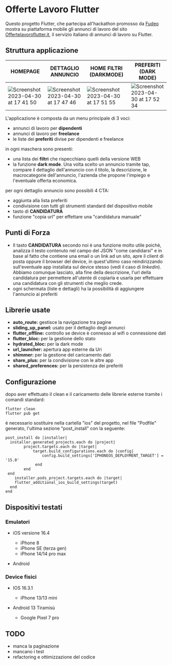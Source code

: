 # Offerte Lavoro Flutter

Questo progetto Flutter, che partecipa all'hackathon promosso da [Fudeo](https://www.fudeo.it/blog/hackathon-flutter-offertelavoroflutter) mostra su piattaforma mobile gli annunci di lavoro del sito [Offertelavoroflutter.it](www.offertelavoroflutter.it), il servizio italiano di annunci di lavoro su Flutter.

## Struttura applicazione

| HOMEPAGE  | DETTAGLIO ANNUNCIO | HOME FILTRI (DARKMODE)  | PREFERITI (DARK MODE) |
| ------------- | ------------- | ------------- | ------------- |
| ![Screenshot 2023-04-30 at 17 41 50](https://user-images.githubusercontent.com/3844108/235363507-107f90eb-2f77-4eae-9ea5-7ba57cde5f26.png)  | ![Screenshot 2023-04-30 at 17 47 46](https://user-images.githubusercontent.com/3844108/235363556-fb762276-ec1e-40d8-8941-6d0b606e5e78.png)  | ![Screenshot 2023-04-30 at 17 51 55](https://user-images.githubusercontent.com/3844108/235363561-d797e39f-c036-40ef-be0d-91084ccc5eb8.png) | ![Screenshot 2023-04-30 at 17 52 34](https://user-images.githubusercontent.com/3844108/235363564-488d82d2-10d2-4256-ba3f-0209f000c047.png)  |



L'applicazione è composta da un menu principale di 3 voci:
- annunci di lavoro per **dipendenti**
- annunci di lavoro per **freelance**
- le liste dei **preferiti** divise per dipendenti e freelance

in ogni maschera sono presenti:
- una lista dei **filtri** che rispecchiano quelli della versione WEB
- la funzione **dark mode**. 
Una volta scelto un annuncio tramite tap, compare il dettaglio dell'annuncio con il titolo, la descrizione, le macrocategorie dell'annuncio, l'azienda che propone l'impiego e l'eventuale offerta economica. 

per ogni dettaglio annuncio sono possibili 4 CTA:
- aggiunta alla lista preferiti
- condivisione con tutti gli strumenti standard del dispositivo mobile
- tasto di **CANDIDATURA**
- funzione "copia url" per effettare una "candidatura manuale"

## Punti di Forza
- Il tasto **CANDIDATURA** secondo noi è una funzione molto utile poichè, analizza il testo contenuto nel campo del JSON "come candidarsi" e in base al fatto che contiene una email o un link ad un sito, apre il client di posta oppure il browser del device, in quest'ultimo caso reindirizzando sull'eventuale app installata sul device stesso (vedi il caso di _linkedin_).
Abbiamo comunque lasciato, alla fine della descrizione, l'url della candidatura per permettere all'utente di copiarla e usarla per effettuare una candidatura con gli strumenti che meglio crede.
- ogni schermata (liste e dettagli) ha la possibilità di aggiungere l'annuncio ai preferiti

## Librerie usate
- **auto_route:** gestisce la navigazione tra pagine
- **sliding_up_panel:** usato per il dettaglio degli annunci
- **flutter_offline:** controllo se device è connesso al wifi o connessione dati
- **flutter_bloc:** per la gestione dello stato
- **hydrated_bloc:** per la dark mode
- **url_launcher:** apertura app esterne da Uri
- **shimmer:** per la gestione del caricamento dati
- **share_plus:** per la condivisione con le altre app
- **shared_preferences:** per la persistenza dei preferiti

## Configurazione
dopo aver effettuato il clean e il caricamento delle librerie esterne tramite i comandi standard:
```
flutter clean
flutter pub get
```

è necessario sostituire nella cartella "ios" del progetto, nel file "Podfile" generato, l'ultima sezione "post_install" con la seguente:
```
post_install do |installer|
  installer.generated_projects.each do |project|
        project.targets.each do |target|
            target.build_configurations.each do |config|
                config.build_settings['IPHONEOS_DEPLOYMENT_TARGET'] = '15.0'
             end
        end
 end
    installer.pods_project.targets.each do |target|
    flutter_additional_ios_build_settings(target)
  end
end
```

## Dispositivi testati

### Emulatori
- iOS versione 16.4
  - iPhone 8
  - iPhone SE (terza gen)
  - iPhone 14/14 pro max

- Android


### Device fisici
- IOS 16.3.1
  - iPhone 13/13 mini

- Android 13 Tiramisù
  - Google Pixel 7 pro


## TODO
- manca la paginazione
- mancano i test  
- refactoring e ottimizzazione del codice


